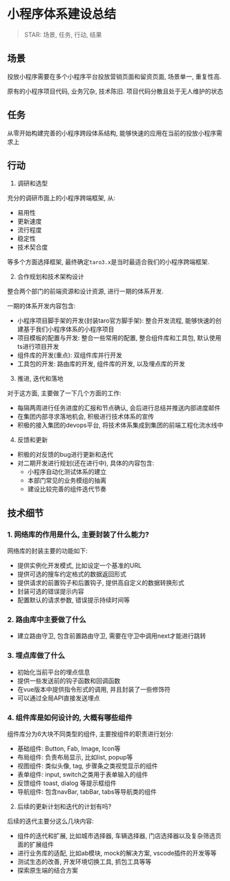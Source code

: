 # 小程序体系建设总结

> STAR: 场景, 任务, 行动, 结果

## 场景

投放小程序需要在多个小程序平台投放营销页面和留资页面, 场景单一, 重复性高. 

原有的小程序项目代码, 业务冗杂, 技术陈旧. 项目代码分散且处于无人维护的状态

## 任务

从零开始构建完善的小程序跨段体系结构, 能够快速的应用在当前的投放小程序需求上

## 行动

1. 调研和选型

充分的调研市面上的小程序跨端框架, 从:

- 易用性
- 更新速度
- 流行程度
- 稳定性
- 技术契合度

等多个方面选择框架, 最终确定`taro3.x`是当时最适合我们的小程序跨端框架. 

2. 合作规划和技术架构设计

整合两个部门的前端资源和设计资源, 进行一期的体系开发. 

一期的体系开发内容包含:

- 小程序项目脚手架的开发(封装taro官方脚手架): 整合开发流程, 能够快速的创建基于我们小程序体系的小程序项目
- 项目模板的配置与开发: 整合一些常用的配置, 整合组件库和工具包, 默认使用ts进行项目开发
- 组件库的开发(重点): 双组件库并行开发
- 工具包的开发: 路由库的开发, 组件库的开发, 以及埋点库的开发

3. 推进, 迭代和落地

对于这方面, 主要做了一下几个方面的工作:

- 每隔两周进行任务进度的汇报和节点确认, 会后进行总结并推送内部进度邮件
- 在集团内部寻求落地机会, 积极进行技术体系的宣传
- 积极的接入集团的devops平台, 将技术体系集成到集团的前端工程化流水线中

4. 反馈和更新

- 积极的对反馈的bug进行更新和迭代
- 对二期开发进行规划(还在进行中), 具体的内容包含:
  - 小程序自动化测试体系的建立
  - 本部门常见的业务模组的抽离
  - 建设比较完善的组件迭代节奏

## 技术细节

### 1. 网络库的作用是什么, 主要封装了什么能力?

网络库的封装主要的功能如下:

- 提供实例化开发模式, 比如设定一个基准的URL
- 提供可选的搜车约定格式的数据返回形式
- 提供请求的前置钩子和后置钩子, 提供高自定义的数据转换形式
- 封装可选的错误提示内容
- 配置默认的请求参数, 错误提示持续时间等

### 2. 路由库中主要做了什么

- 建立路由守卫, 包含前置路由守卫, 需要在守卫中调用next才能进行跳转

### 3. 埋点库做了什么

- 初始化当前平台的埋点信息
- 提供一些发送前的钩子函数和回调函数
- 在vue版本中提供指令形式的调用, 并且封装了一些修饰符
- 可以通过全局API直接发送埋点

### 4. 组件库是如何设计的, 大概有哪些组件

组件库分为6大块不同类型的组件, 主要按组件的职责进行划分:

- 基础组件: Button, Fab, Image, Icon等
- 布局组件: 负责布局显示, 比如list, popup等
- 视图组件: 类似头像, tag, 步骤条之类视觉显示的组件
- 表单组件: input, switch之类用于表单输入的组件
- 反馈组件 toast, dialog 等提示框组件
- 导航组件: 包含navBar, tabBar, tabs等导航类的组件

2. 后续的更新计划和迭代的计划有吗? 

后续的迭代主要分这么几块内容:

- 组件的迭代和扩展, 比如城市选择器, 车辆选择器, 门店选择器以及复杂筛选页面的扩展组件
- 进行业务库的适配, 比如ab模块, mock的解决方案, vscode插件的开发等等
- 测试生态的改善, 开发环境切换工具, 抓包工具等等
- 探索原生端的结合方案
